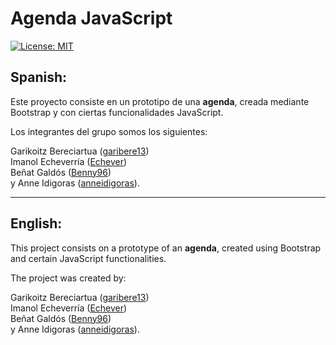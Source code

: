 # Agenda JavaScript

[![License: MIT](https://img.shields.io/badge/License-MIT-yellow.svg)](https://opensource.org/licenses/MIT)

## Spanish:

Este proyecto consiste en un prototipo de una **agenda**, creada mediante Bootstrap y con ciertas funcionalidades JavaScript.

Los integrantes del grupo somos los siguientes: <br>

Garikoitz Bereciartua ([garibere13](https://github.com/garibere13 "Perfil de GitHub de Gari Bereciartua")) <br>
Imanol Echeverría ([Echever](https://github.com/Echever "Perfil de GitHub de Imanol Echeverría")) <br>
Beñat Galdós ([Benny96](https://github.com/Benny96 "Perfil de GitHub de Beñat Galdós")) <br>
y Anne Idigoras ([anneidigoras](https://github.com/anneidigoras "Perfil de GitHub de Anne Idigoras")).

____

## English:

This project consists on a prototype of an **agenda**, created using Bootstrap and certain JavaScript functionalities.

The project was created by: <br>

Garikoitz Bereciartua ([garibere13](https://github.com/garibere13 "Gari Bereciartua's GitHub Profile")) <br>
Imanol Echeverría ([Echever](https://github.com/Echever "Imanol Echeverría's GitHub Profile")) <br>
Beñat Galdós ([Benny96](https://github.com/Benny96 "Beñat Galdós' GitHub Profile")) <br>
y Anne Idigoras ([anneidigoras](https://github.com/anneidigoras "Anne Idigoras' GitHub Profile")).
